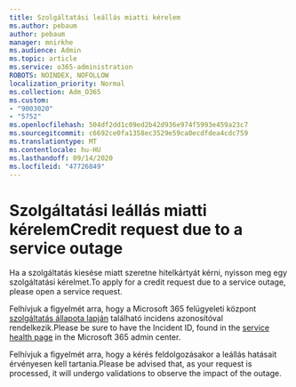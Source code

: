 ```yaml
---
title: Szolgáltatási leállás miatti kérelem
ms.author: pebaum
author: pebaum
manager: mnirkhe
ms.audience: Admin
ms.topic: article
ms.service: o365-administration
ROBOTS: NOINDEX, NOFOLLOW
localization_priority: Normal
ms.collection: Adm_O365
ms.custom:
- "9003020"
- "5752"
ms.openlocfilehash: 504df2dd1c09ed2b42d936e974f5993e459a23c7
ms.sourcegitcommit: c6692ce0fa1358ec3529e59ca0ecdfdea4cdc759
ms.translationtype: MT
ms.contentlocale: hu-HU
ms.lasthandoff: 09/14/2020
ms.locfileid: "47726849"
---
```

# <a name="credit-request-due-to-a-service-outage"></a><span data-ttu-id="c3ca7-102">Szolgáltatási leállás miatti kérelem</span><span class="sxs-lookup"><span data-stu-id="c3ca7-102">Credit request due to a service outage</span></span>

<span data-ttu-id="c3ca7-103">Ha a szolgáltatás kiesése miatt szeretne hitelkártyát kérni, nyisson meg egy szolgáltatási kérelmet.</span><span class="sxs-lookup"><span data-stu-id="c3ca7-103">To apply for a credit request due to a service outage, please open a service request.</span></span>

<span data-ttu-id="c3ca7-104">Felhívjuk a figyelmét arra, hogy a Microsoft 365 felügyeleti központ [szolgáltatás állapota lapján](https://docs.microsoft.com/office365/enterprise/view-service-health) található incidens azonosítóval rendelkezik.</span><span class="sxs-lookup"><span data-stu-id="c3ca7-104">Please be sure to have the Incident ID, found in the [service health page](https://docs.microsoft.com/office365/enterprise/view-service-health) in the Microsoft 365 admin center.</span></span>

<span data-ttu-id="c3ca7-105">Felhívjuk a figyelmét arra, hogy a kérés feldolgozásakor a leállás hatásait érvényesen kell tartania.</span><span class="sxs-lookup"><span data-stu-id="c3ca7-105">Please be advised that, as your request is processed, it will undergo validations to observe the impact of the outage.</span></span>
